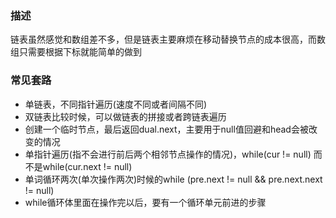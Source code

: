 ### 描述    
链表虽然感觉和数组差不多，但是链表主要麻烦在移动替换节点的成本很高，而数组只需要根据下标就能简单的做到    
    
### 常见套路    
+ 单链表，不同指针遍历(速度不同或者间隔不同)    
+ 双链表比较时候，可以做链表的拼接或者跨链表遍历    
+ 创建一个临时节点，最后返回dual.next，主要用于null值回避和head会被改变的情况    
+ 单指针遍历(指不会进行前后两个相邻节点操作的情况)，while(cur != null) 而不是while(cur.next != null)    
+ 单词循环两次(单次操作两次)时候的while (pre.next != null && pre.next.next != null)    
+ while循环体里面在操作完以后，要有一个循环单元前进的步骤  